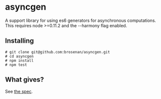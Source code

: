 asyncgen
========

A support library for using es6 generators for asynchronous computations. This requires node >=0.11.2 and the --harmony flag enabled.


Installing
----------
    # git clone git@github.com:brosenan/asyncgen.git
    # cd asyncgen
    # npm install
    # npm test

What gives?
-----------
See [the spec](spec.md).

